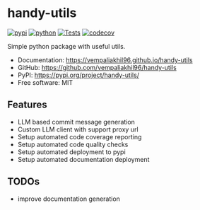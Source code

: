 # handy-utils


[![pypi](https://img.shields.io/pypi/v/handy-utils.svg)](https://pypi.org/project/handy-utils/)
[![python](https://img.shields.io/pypi/pyversions/handy-utils.svg)](https://pypi.org/project/handy-utils/)
[![Tests](https://github.com/vempaliakhil96/handy-utils/actions/workflows/tests.yml/badge.svg)](https://github.com/vempaliakhil96/handy-utils/actions/workflows/tests.yml)
[![codecov](https://codecov.io/gh/vempaliakhil96/handy-utils/graph/badge.svg?token=PP3JT1ED3S)](https://codecov.io/gh/vempaliakhil96/handy-utils)


Simple python package with useful utils.

* Documentation: <https://vempaliakhil96.github.io/handy-utils>
* GitHub: <https://github.com/vempaliakhil96/handy-utils>
* PyPI: <https://pypi.org/project/handy-utils/>
* Free software: MIT


## Features

* LLM based commit message generation
* Custom LLM client with support proxy url
* Setup automated code coverage reporting
* Setup automated code quality checks
* Setup automated deployment to pypi
* Setup automated documentation deployment

## TODOs

* improve documentation generation
